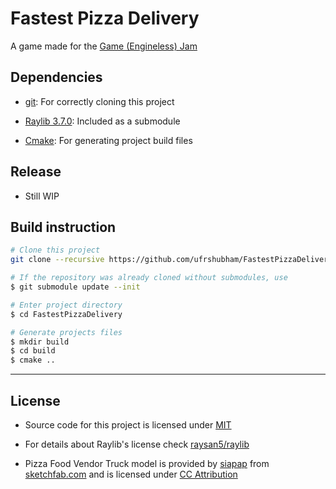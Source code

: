 # Fastest Pizza Delivery

A game made for the [Game (Engineless) Jam](https://itch.io/jam/engineless-jam)

## Dependencies

- [git](https://git-scm.com/): For correctly cloning this project

- [Raylib 3.7.0](https://www.raylib.com/): Included as a submodule

- [Cmake](https://cmake.org/): For generating project build files

## Release

- Still WIP

## Build instruction

```bash
# Clone this project
git clone --recursive https://github.com/ufrshubham/FastestPizzaDelivery.git

# If the repository was already cloned without submodules, use
$ git submodule update --init

# Enter project directory
$ cd FastestPizzaDelivery

# Generate projects files
$ mkdir build
$ cd build
$ cmake ..
```

---

## License

- Source code for this project is licensed under [MIT](LICENSE)

- For details about Raylib's license check [raysan5/raylib](https://github.com/raysan5/raylib)

- Pizza Food Vendor Truck model is provided by [siapap](https://sketchfab.com/siapap) from [sketchfab.com](https://sketchfab.com/) and is licensed under [CC Attribution](https://creativecommons.org/licenses/by/4.0/)
